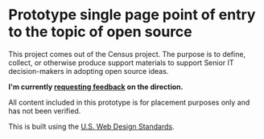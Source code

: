 # Prototype single page point of entry to the topic of open source

This project comes out of the Census project. The purpose is to define, collect, or otherwise produce support materials to support Senior IT decision-makers in adopting open source ideas.

**I'm currently [requesting feedback](https://github.com/18F/onepage-opensource/issues/2) on the direction.**

All content included in this prototype is for placement purposes only and has not been verified.

This is built using the [U.S. Web Design Standards](https://github.com/18F/web-design-standards).
